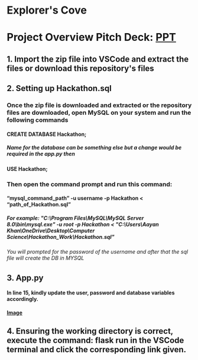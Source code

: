 # Explorer's Cove 
# Project Overview Pitch Deck: [PPT](https://www.canva.com/design/DAGVmGC8Bco/hLHtFHteQgzxSFH6Y1lTEQ/view?utm_content=DAGVmGC8Bco&utm_campaign=designshare&utm_medium=link&utm_source=editor#1)
## 1. Import the zip file into VSCode and extract the files or download this repository's files
## 2. Setting up Hackathon.sql
### Once the zip file is downloaded and extracted or the repository files are downloaded, open MySQL on your system and run the following commands
#### CREATE DATABASE Hackathon;
##### Name for the database can be something else but a change would be required in the app.py then
#### USE Hackathon;
### Then open the command prompt and run this command:
#### “mysql_command_path” -u username -p Hackathon < “path_of_Hackathon.sql”
##### For example: "C:\Program Files\MySQL\MySQL Server 8.0\bin\mysql.exe" -u root -p Hackathon < "C:\Users\Aayan Khan\OneDrive\Desktop\Computer Science\Hackathon_Work\Hackathon.sql"
###### You will prompted for the password of the username and after that the sql file will create the DB in MYSQL
## 3. App.py
#### In line 15, kindly update the user, password and database variables accordingly.
#### [Image](https://drive.google.com/file/d/1-Dxh5aOWbkf4vB2UsKSVRnnkZpFCHrgX/view?usp=drive_link)
## 4. Ensuring the working directory is correct, execute the command: flask run in the VSCode terminal and click the corresponding link given.
